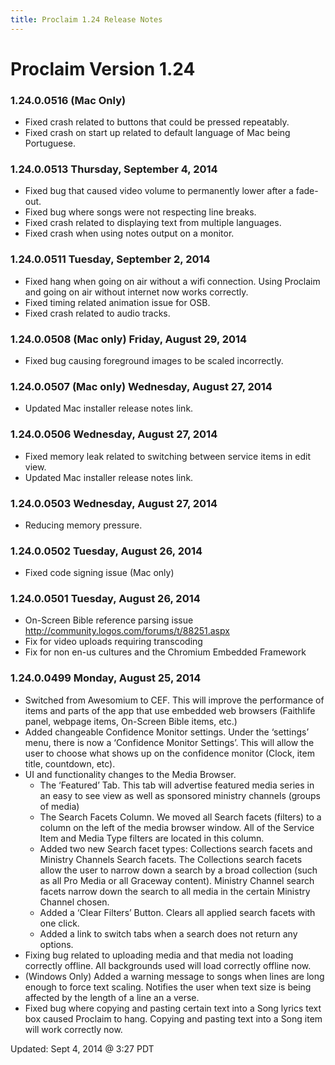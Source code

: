 ```yaml
---
title: Proclaim 1.24 Release Notes
---
```


# Proclaim Version 1.24

### 1.24.0.0516 (Mac Only)
* Fixed crash related to buttons that could be pressed repeatably.
* Fixed crash on start up related to default language of Mac being Portuguese.

### 1.24.0.0513 Thursday, September 4, 2014
* Fixed bug that caused video volume to permanently lower after a fade-out.
* Fixed bug where songs were not respecting line breaks.
* Fixed crash related to displaying text from multiple languages.
* Fixed crash when using notes output on a monitor.


### 1.24.0.0511 Tuesday, September 2, 2014
* Fixed hang when going on air without a wifi connection. Using Proclaim and going on air without internet now works correctly.
* Fixed timing related animation issue for OSB.
* Fixed crash related to audio tracks.

### 1.24.0.0508 (Mac only) Friday, August 29, 2014
* Fixed bug causing foreground images to be scaled incorrectly.

### 1.24.0.0507 (Mac only) Wednesday, August 27, 2014
* Updated Mac installer release notes link.

### 1.24.0.0506 Wednesday, August 27, 2014
* Fixed memory leak related to switching between service items in edit view.
* Updated Mac installer release notes link.

### 1.24.0.0503 Wednesday, August 27, 2014
* Reducing memory pressure.

### 1.24.0.0502 Tuesday, August 26, 2014
* Fixed code signing issue (Mac only)

### 1.24.0.0501 Tuesday, August 26, 2014
* On-Screen Bible reference parsing issue http://community.logos.com/forums/t/88251.aspx
* Fix for video uploads requiring transcoding
* Fix for non en-us cultures and the Chromium Embedded Framework

### 1.24.0.0499 Monday, August 25, 2014
* Switched from Awesomium to CEF. This will improve the performance of items and parts of the app that use embedded web browsers (Faithlife panel, webpage items, On-Screen Bible items, etc.)
* Added changeable Confidence Monitor settings. Under the ‘settings’ menu, there is now a ‘Confidence Monitor Settings’. This will allow the user to choose what shows up on the confidence monitor (Clock, item title, countdown, etc).
* UI and functionality changes to the Media Browser.
	* The ‘Featured’ Tab. This tab will advertise featured media series in an easy to see view as well as sponsored ministry channels (groups of media)
	* The Search Facets Column. We moved all Search facets (filters) to a column on the left of the media browser window. All of the Service Item and Media Type filters are located in this column.
	* Added two new Search facet types: Collections search facets and Ministry Channels Search facets. The Collections search facets allow the user to narrow down a search by a broad collection (such as all Pro Media or all Graceway content). Ministry Channel search facets narrow down the search to all media in the certain Ministry Channel chosen.
	* Added a ‘Clear Filters’ Button. Clears all applied search facets with one click.
	* Added a link to switch tabs when a search does not return any options.
* Fixing bug related to uploading media and that media not loading correctly offline. All backgrounds used will load correctly offline now.
* (Windows Only) Added a warning message to songs when lines are long enough to force text scaling. Notifies the user when text size is being affected by the length of a line an a verse.
* Fixed bug where copying and pasting certain text into a Song lyrics text box caused Proclaim to hang. Copying and pasting text into a Song item will work correctly now.


Updated: Sept 4, 2014 @ 3:27 PDT
